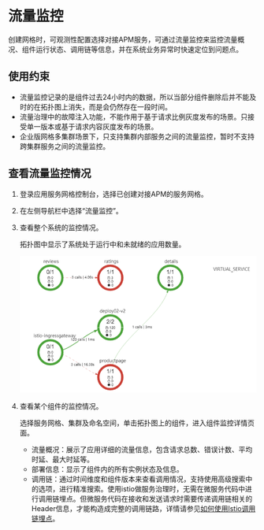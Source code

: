 # 流量监控<a name="istio_01_0070"></a>

创建网格时，可观测性配置选择对接APM服务，可通过流量监控来监控流量概况、组件运行状态、调用链等信息，并在系统业务异常时快速定位到问题点。

## 使用约束<a name="section193842114813"></a>

-   流量监控记录的是组件过去24小时内的数据，所以当部分组件删除后并不能及时的在拓扑图上消失，而是会仍然存在一段时间。
-   流量治理中的故障注入功能，不能作用于基于请求比例灰度发布的场景。只接受单一版本或基于请求内容灰度发布的场景。
-   企业版网格多集群场景下，只支持集群内部服务之间的流量监控，暂时不支持跨集群服务之间的流量监控。

## 查看流量监控情况<a name="section15181172911"></a>

1.  登录应用服务网格控制台，选择已创建对接APM的服务网格。
2.  在左侧导航栏中选择“流量监控”。
3.  查看整个系统的监控情况。

    拓扑图中显示了系统处于运行中和未就绪的应用数量。

    ![](figures/unnaming-(57).png)

4.  查看某个组件的监控情况。

    选择服务网格、集群及命名空间，单击拓扑图上的组件，进入组件监控详情页面。

    -   流量概况：展示了应用详细的流量信息，包含请求总数、错误计数、平均时延、最大时延等。
    -   部署信息：显示了组件内的所有实例状态及信息。
    -   调用链：通过时间维度和组件版本来查看调用情况，支持使用高级搜索中的选项，进行精准搜索。使用istio做服务治理时，无需在微服务代码中进行调用链埋点。但微服务代码在接收和发送请求时需要传递调用链相关的Header信息，才能构造成完整的调用链路，详情请参见[如何使用Istio调用链埋点](https://support.huaweicloud.com/usermanual-istio/istio_01_0012.html#section2)。



